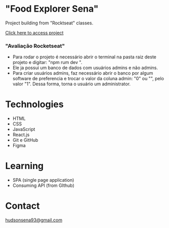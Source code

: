 # "Food Explorer Sena"

Project building from "Rocktseat" classes.

[Click here to access project](https://foodexplorersena.netlify.app/)

### "Avaliação Rocketseat"

- Para rodar o projeto é necessário abrir o terminal na pasta raiz deste projeto e digitar: "npm rum dev ".
- Ele ja possui um banco de dados com usuários admins e não admins.
- Para criar usuários admins, faz necessário abrir o banco por algum software de preferencia e trocar o valor da coluna admin: "0" ou "", pelo valor "1". Dessa forma, torna o usuário um administrator.

# Technologies

- HTML
- CSS
- JavaScript
- React.js
- Git e GitHub
- Figma

# Learning

- SPA (single page application)
- Consuming API (from GIthub)

# Contact

hudsonsena93@gmail.com
